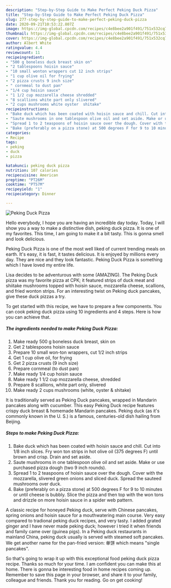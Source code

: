 ```yaml
---
description: "Step-by-Step Guide to Make Perfect Peking Duck Pizza"
title: "Step-by-Step Guide to Make Perfect Peking Duck Pizza"
slug: 277-step-by-step-guide-to-make-perfect-peking-duck-pizza
date: 2020-09-21T10:53:22.807Z
image: https://img-global.cpcdn.com/recipes/c4e8bee2a901f491/751x532cq70/peking-duck-pizza-recipe-main-photo.jpg
thumbnail: https://img-global.cpcdn.com/recipes/c4e8bee2a901f491/751x532cq70/peking-duck-pizza-recipe-main-photo.jpg
cover: https://img-global.cpcdn.com/recipes/c4e8bee2a901f491/751x532cq70/peking-duck-pizza-recipe-main-photo.jpg
author: Albert White
ratingvalue: 4.4
reviewcount: 11
recipeingredient:
- "500 g boneless duck breast skin on"
- "2 tablespoons hoisin sauce"
- "10 small wonton wrappers cut 12 inch strips"
- "1 cup olive oil for frying"
- "2 pizza crusts 9 inch size"
- " cornmeal to dust pan"
- "1/4 cup hoisin sauce"
- "1 1/2 cup mozzarella cheese shredded"
- "8 scallions white part only slivered"
- "2 cups mushrooms white oyster  shitake"
recipeinstructions:
- "Bake duck which has been coated with hoisin sauce and chill. Cut into 1/8 inch slices. Fry won ton strips in hot olive oil (375 degrees F) until brown and crisp. Drain and set aside."
- "Saute mushrooms in one tablespoon olive oil and set aside. Make or use purchased pizza dough (two 9 inch rounds)."
- "Spread 1 to 2 teaspoons of hoisin sauce over the dough. Cover with the mozzarella, slivered green onions and sliced duck. Spread the sauteed mushrooms over duck."
- "Bake (preferably on a pizza stone) at 500 degrees F for 9 to 10 minutes or until cheese is bubbly. Slice the pizza and then top with the won tons and drizzle on more hoisin sauce in a spider web pattern."
categories:
- Recipe
tags:
- peking
- duck
- pizza

katakunci: peking duck pizza 
nutrition: 107 calories
recipecuisine: American
preptime: "PT26M"
cooktime: "PT57M"
recipeyield: "1"
recipecategory: Dinner

---
```



![Peking Duck Pizza](https://img-global.cpcdn.com/recipes/c4e8bee2a901f491/751x532cq70/peking-duck-pizza-recipe-main-photo.jpg)

Hello everybody, I hope you are having an incredible day today. Today, I will show you a way to make a distinctive dish, peking duck pizza. It is one of my favorites. This time, I am going to make it a bit tasty. This is gonna smell and look delicious.

Peking Duck Pizza is one of the most well liked of current trending meals on earth. It's easy, it is fast, it tastes delicious. It is enjoyed by millions every day. They are nice and they look fantastic. Peking Duck Pizza is something which I have loved my entire life.

Lisa decides to be adventurous with some (AMAZING). The Peking Duck pizza was my favorite pizza at CPK; it featured strips of duck meat and shiitake mushrooms topped with hoisin sauce, mozzarella cheese, scallions, and fried wonton strips. For an interesting twist on Peking duck pancakes, give these duck pizzas a try.


To get started with this recipe, we have to prepare a few components. You can cook peking duck pizza using 10 ingredients and 4 steps. Here is how you can achieve that.

<!--inarticleads1-->

##### The ingredients needed to make Peking Duck Pizza:

1. Make ready 500 g boneless duck breast, skin on
1. Get 2 tablespoons hoisin sauce
1. Prepare 10 small won-ton wrappers, cut 1/2 inch strips
1. Get 1 cup olive oil, for frying
1. Get 2 pizza crusts (9 inch size)
1. Prepare  cornmeal (to dust pan)
1. Make ready 1/4 cup hoisin sauce
1. Make ready 1 1/2 cup mozzarella cheese, shredded
1. Prepare 8 scallions, white part only, slivered
1. Make ready 2 cups mushrooms (white, oyster &amp; shitake)


It is traditionally served as Peking Duck pancakes, wrapped in Mandarin pancakes along with cucumber. This easy Peking Duck recipe features crispy duck breast &amp; homemade Mandarin pancakes. Peking duck (as it&#39;s commonly known in the U. S.) is a famous, centuries-old dish hailing from Beijing. 

<!--inarticleads2-->

##### Steps to make Peking Duck Pizza:

1. Bake duck which has been coated with hoisin sauce and chill. Cut into 1/8 inch slices. Fry won ton strips in hot olive oil (375 degrees F) until brown and crisp. Drain and set aside.
1. Saute mushrooms in one tablespoon olive oil and set aside. Make or use purchased pizza dough (two 9 inch rounds).
1. Spread 1 to 2 teaspoons of hoisin sauce over the dough. Cover with the mozzarella, slivered green onions and sliced duck. Spread the sauteed mushrooms over duck.
1. Bake (preferably on a pizza stone) at 500 degrees F for 9 to 10 minutes or until cheese is bubbly. Slice the pizza and then top with the won tons and drizzle on more hoisin sauce in a spider web pattern.


A classic recipe for honeyed Peking duck, serve with Chinese pancakes, spring onions and hoisin sauce for a mouthwatering main course. Very easy compared to tradional peking duck recipes, and very tasty. I added grated ginger and I have never made peking duck; however i tried it when friends and family came over (guinea pigs). In a Peking duck restaurants in mainland China, peking duck usually is served with steamed soft pancakes. We get another name for the pan-fried version: 单饼 which means &#34;single pancakes&#34;. 

So that's going to wrap it up with this exceptional food peking duck pizza recipe. Thanks so much for your time. I am confident you can make this at home. There is gonna be interesting food in home recipes coming up. Remember to save this page in your browser, and share it to your family, colleague and friends. Thank you for reading. Go on get cooking!
